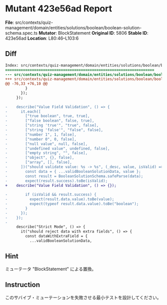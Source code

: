 # Mutant 423e56ad Report

**File**: src/contexts/quiz-management/domain/entities/solutions/boolean/boolean-solution-schema.spec.ts
**Mutator**: BlockStatement
**Original ID**: 5806
**Stable ID**: 423e56ad
**Location**: L80:46–L103:6

## Diff

```diff
Index: src/contexts/quiz-management/domain/entities/solutions/boolean/boolean-solution-schema.spec.ts
===================================================================
--- src/contexts/quiz-management/domain/entities/solutions/boolean/boolean-solution-schema.spec.ts	original
+++ src/contexts/quiz-management/domain/entities/solutions/boolean/boolean-solution-schema.spec.ts	mutated #5806
@@ -76,33 +76,10 @@
         }
       });
     });
 
-    describe("Value Field Validation", () => {
-      it.each([
-        ["true boolean", true, true],
-        ["false boolean", false, true],
-        ["string 'true'", "true", false],
-        ["string 'false'", "false", false],
-        ["number 1", 1, false],
-        ["number 0", 0, false],
-        ["null value", null, false],
-        ["undefined value", undefined, false],
-        ["empty string", "", false],
-        ["object", {}, false],
-        ["array", [], false],
-      ])("should validate value: %s -> %s", (_desc, value, isValid) => {
-        const data = { ...validBooleanSolutionData, value };
-        const result = BooleanSolutionSchema.safeParse(data);
-        expect(result.success).toBe(isValid);
+    describe("Value Field Validation", () => {});
 
-        if (isValid && result.success) {
-          expect(result.data.value).toBe(value);
-          expect(typeof result.data.value).toBe("boolean");
-        }
-      });
-    });
-
     describe("Strict Mode", () => {
       it("should reject data with extra fields", () => {
         const dataWithExtraField = {
           ...validBooleanSolutionData,
```

## Hint

ミューテータ "BlockStatement" による置換。

## Instruction

このサバイブ・ミューテーションを失敗させる最小テストを設計してください。
